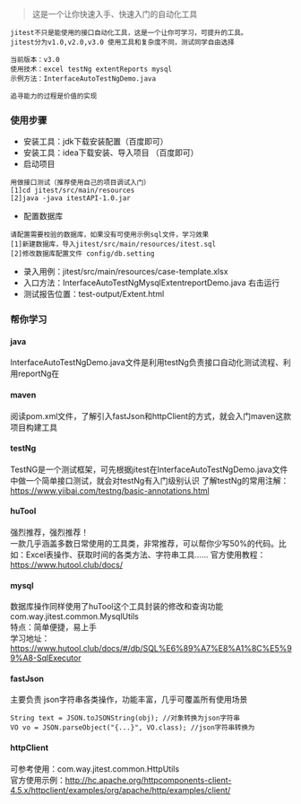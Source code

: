 > 这是一个让你快速入手、快速入门的自动化工具 
```
jitest不只是能使用的接口自动化工具，这是一个让你可学习，可提升的工具。
jitest分为v1.0,v2.0,v3.0 使用工具和复杂度不同，测试同学自由选择

当前版本：v3.0
使用技术：excel testNg extentReports mysql 
示例方法：InterfaceAutoTestNgDemo.java

追寻能力的过程是价值的实现
```
### 使用步骤 
- 安装工具：jdk下载安装配置（百度即可）
- 安装工具：idea下载安装、导入项目 （百度即可）
- 启动项目
```
用做接口测试（推荐使用自己的项目调试入门）
[1]cd jitest/src/main/resources
[2]java -java itestAPI-1.0.jar 
```
- 配置数据库
```
请配置需要校验的数据库，如果没有可使用示例sql文件，学习效果 
[1]新建数据库，导入jitest/src/main/resources/itest.sql
[2]修改数据库配置文件 config/db.setting
```
- 录入用例：jitest/src/main/resources/case-template.xlsx
- 入口方法：InterfaceAutoTestNgMysqlExtentreportDemo.java 右击运行
- 测试报告位置：test-output/Extent.html
### 帮你学习

#### java
InterfaceAutoTestNgDemo.java文件是利用testNg负责接口自动化测试流程、利用reportNg在 
#### maven
阅读pom.xml文件，了解引入fastJson和httpClient的方式，就会入门maven这款项目构建工具
#### testNg
TestNG是一个测试框架，可先根据jitest在InterfaceAutoTestNgDemo.java文件中做一个简单接口测试，就会对testNg有入门级别认识
了解testNg的常用注解：https://www.yiibai.com/testng/basic-annotations.html
#### huTool
强烈推荐，强烈推荐！  
一款几乎涵盖多数日常使用的工具类，非常推荐，可以帮你少写50%的代码。比如：Excel表操作、获取时间的各类方法、字符串工具...... 
官方使用教程：https://www.hutool.club/docs/ 
#### mysql
数据库操作同样使用了huTool这个工具封装的修改和查询功能  com.way.jitest.common.MysqlUtils  
特点：简单便捷，易上手  
学习地址：https://www.hutool.club/docs/#/db/SQL%E6%89%A7%E8%A1%8C%E5%99%A8-SqlExecutor
#### fastJson
主要负责 json字符串各类操作，功能丰富，几乎可覆盖所有使用场景 
```
String text = JSON.toJSONString(obj); //对象转换为json字符串 
VO vo = JSON.parseObject("{...}", VO.class); //json字符串转换为
```
#### httpClient
可参考使用：com.way.jitest.common.HttpUtils  
官方使用示例：http://hc.apache.org/httpcomponents-client-4.5.x/httpclient/examples/org/apache/http/examples/client/